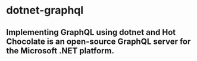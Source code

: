 # dotnet-graphql

## Implementing GraphQL using dotnet and Hot Chocolate is an open-source GraphQL server for the Microsoft .NET platform.
